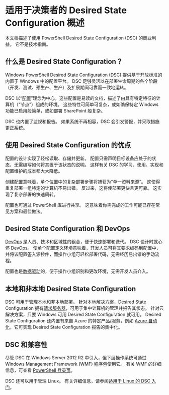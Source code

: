 # 适用于决策者的 Desired State Configuration 概述 #

本文档描述了使用 PowerShell Desired State Configuration (DSC) 的商业利益。 它不是技术指南。

## 什么是 Desired State Configuration？ ##

Windows PowerShell Desired State Configuration (DSC) 提供基于开放标准的内置于 Windows 中的配置平台。 DSC 足够灵活以在部署生命周期的各个阶段（开发、测试、预生产、生产）及扩展期间可靠而一致地运转。 

DSC 以“[配置](https://msdn.microsoft.com/en-us/powershell/dsc/configurations)”理念为中心，这些配置是易读的文档，描述了由具有特定特征的计算机（“节点”）组成的环境。 这些特性可简单可复杂，或如确保特定 Windows 功能已启用般简单，或如部署 SharePoint 般复杂。 

DSC 也内置了监视和报告。 如果系统不再相容，DSC 会引发警报，并采取措施更正系统。 

## 使用 Desired State Configuration 的优点 ##

配置的设计实现了轻松读取、存储并更新。 配置只需声明目标设备应处于的状态，无需编写如何将其置于该状态的说明。 这样有关 DSC 的学习、使用、实现和配置维护的成本都大大降低。 

创建配置意味着，单个位置中的复杂部署步骤将捕获为“单一资料来源”。 这使得重复部署一组特定的计算机不易出错。 反过来，这将使部署更快且更可靠。 这实现了复杂部署的快速周转。

配置也可通过 PowerShell 库进行共享。 这意味着你需完成的工作可能已存在常见方案和最佳做法。


## Desired State Configuration 和 DevOps ##

[DevOps](http://blogs.technet.com/b/ashleymcglone/archive/2015/11/20/devops-for-n00bs-ie-windows-people.aspx) 是人员、技术和区域性的组合，便于快速部署和迭代。 DSC 设计时就心怀 DevOps。 使单个配置定义环境意味着，开发人员可将其要求编码到配置中，并将该配置签入源控件，而操作小组可轻松部署代码，无需经历易出错的手动流程。 

配置也是[数据驱动](https://msdn.microsoft.com/en-us/powershell/dsc/configdata)的，便于操作小组识别和更改环境，无需开发人员介入。 

## 本地和非本地 Desired State Configuration ##

DSC 可用于管理本地和非本地部署。 针对本地解决方案，Desired State Configuration 拥有[请求服务器](https://msdn.microsoft.com/en-us/powershell/dsc/pullserver)，可用于集中计算机的管理并报告其状态。 针对云解决方案，只要 Windows 可用 Desired State Configuration 就可用。 Desired State Configuration 还内置有来自 Azure 的特定产品/服务，例如 [Azure 自动化](https://azure.microsoft.com/en-us/documentation/services/automation/)，它可实现 Desired State Configuration 报告的集中化。 

## DSC 和兼容性 ##

尽管 DSC 在 Windows Server 2012 R2 中引入，但下层操作系统可通过 Windows Management Framework (WMF) 程序包使用它。 有关 WMF 的详细信息，可查看 [PowerShell 登录页](https://msdn.microsoft.com/en-us/powershell/)。 

DSC 还可以用于管理 Linux。 有关详细信息，请参阅[适用于 Linux 的 DSC 入门](https://msdn.microsoft.com/en-us/powershell/dsc/lnxgettingstarted)。<!--HONumber=Feb16_HO4-->
